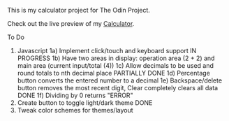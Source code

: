 This is my calculator project for The Odin Project.

Check out the live preview of my <a href="">Calculator</a>.

To Do

1. Javascript
   1a) Implement click/touch and keyboard support IN PROGRESS
   1b) Have two areas in display: operation area (2 + 2) and main area (current input/total (4))
   1c) Allow decimals to be used and round totals to nth decimal place PARTIALLY DONE
   1d) Percentage button converts the entered number to a decimal
   1e) Backspace/delete button removes the most recent digit, Clear completely clears all data DONE
   1f) Dividing by 0 returns "ERROR"
2. Create button to toggle light/dark theme DONE
3. Tweak color schemes for themes/layout
